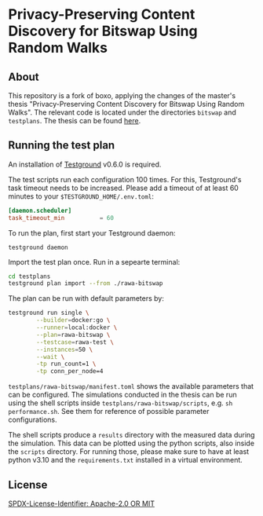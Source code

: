 # Privacy-Preserving Content Discovery for Bitswap Using Random Walks

## About

This repository is a fork of boxo, applying the changes of the master's thesis "Privacy-Preserving Content Discovery for Bitswap Using Random Walks".
The relevant code is located under the directories `bitswap` and `testplans`.
The thesis can be found [here](thesis.pdf).

## Running the test plan

An installation of  [Testground](https://docs.testground.ai/) v0.6.0 is required.

The test scripts run each configuration 100 times. For this, Testground's task timeout needs to be increased. Please add a timeout of at least 60 minutes to your `$TESTGROUND_HOME/.env.toml`:

```toml
[daemon.scheduler]
task_timeout_min          = 60
```

To run the plan, first start your Testground daemon:

```
testground daemon
```

Import the test plan once. Run in a sepearte terminal:

```bash
cd testplans
testground plan import --from ./rawa-bitswap
```

The plan can be run with default parameters by:

```bash
testground run single \
        --builder=docker:go \
        --runner=local:docker \
        --plan=rawa-bitswap \
        --testcase=rawa-test \
        --instances=50 \
        --wait \
        -tp run_count=1 \
        -tp conn_per_node=4 
```

`testplans/rawa-bitswap/manifest.toml` shows the available parameters that can be configured.
The simulations conducted in the thesis can be run using the shell scripts inside `testplans/rawa-bitswap/scripts`, e.g. `sh performance.sh`.
See them for reference of possible parameter configurations.

The shell scripts produce a `results` directory with the measured data during the simulation.
This data can be plotted using the python scripts, also inside the `scripts` directory.
For running those, please make sure to have at least python v3.10 and the `requirements.txt` installed in a virtual environment.




## License

[SPDX-License-Identifier: Apache-2.0 OR MIT](LICENSE.md)
